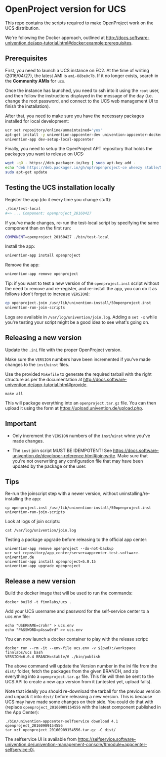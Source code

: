 # OpenProject version for UCS

This repo contains the scripts required to make OpenProject work on the UCS
distribution.

We're following the Docker approach, outlined at
<http://docs.software-univention.de/app-tutorial.html#docker:example:prerequisites>.

## Prerequisites

First, you need to launch a UCS instance on EC2. At the time of writing
(2016/04/27), the latest AMI is `ami-08be0c7b`. If it no longer exists, search
in the **Community AMIs** for `ucs`.

Once the instance has launched, you need to ssh into it using the `root` user,
and then follow the instructions displayed in the message of the day (i.e.
change the root password, and connect to the UCS web management UI to finish
the installation).

After that, you need to make sure you have the necessary packages installed for
local development:

```bash
ucr set repository/online/unmaintained='yes'
apt-get install -y univention-appcenter-dev univention-appcenter-docker univention-appcenter
univention-app dev-setup-local-appcenter
```

Finally, you need to setup the OpenProject APT repository that holds the
packages you want to release on UCS:

```bash
wget -qO - https://deb.packager.io/key | sudo apt-key add -
echo "deb https://deb.packager.io/gh/opf/openproject-ce wheezy stable/5" | sudo tee /etc/apt/sources.list.d/openproject-ce.list
sudo apt-get update
```

## Testing the UCS installation locally

Register the app (do it every time you change stuff):

```bash
./bin/test-local
#=> ... Component: openproject_20160427
```

If you've made changes, re-run the test-local script by specifying the same
component than on the first run:

```bash
COMPONENT=openproject_20160427 ./bin/test-local
```

Install the app:

```bash
univention-app install openproject
```

Remove the app:

```bash
univention-app remove openproject
```

Tip: if you want to test a new version of the `openproject.inst` script without
the need to remove and re-register, and re-install the app, you can do it as
follows (don't forget to increase `VERSION`):

```bash
cp openproject.join /usr/lib/univention-install/50openproject.inst
univention-run-join-scripts
```

Logs are available in `/var/log/univention/join.log`. Adding a `set -x` while
you're testing your script might be a good idea to see what's going on.

## Releasing a new version

Update the `.ini` file with the proper OpenProject version.

Make sure the `VERSION` numbers have been incremented if you've made changes to
the `inst`/`uinst` files.

Use the provided `Makefile` to generate the required tarball with the right
structure as per the documentation at
<http://docs.software-univention.de/app-tutorial.html#provide>.

```
make all
```

This will package everything into an `openproject.tar.gz` file. You can then
upload it using the form at <https://upload.univention.de/upload.php>.

## Important

* Only increment the `VERSION` numbers of the `inst`/`uinst` whne you've made
  changes.

* The `inst` join script MUST BE IDEMPOTENT! See
  https://docs.software-univention.de/developer-reference.html#join:write. Make
sure that you're not overwriting any configuration file that may have been
updated by the package or the user.

## Tips

Re-run the joinscript step with a newer version, without uninstalling/re-installing the app:

```
cp openproject.inst /usr/lib/univention-install/50openproject.inst
univention-run-join-scripts
```

Look at logs of join scripts:

```
cat /var/log/univention/join.log
```

Testing a package upgrade before releasing to the official app center:

```
univention-app remove openproject --do-not-backup
ucr set repository/app_center/server=appcenter-test.software-univention.de
univention-app install openproject=5.0.15
univention-app upgrade openproject
```

## Release a new version

Build the docker image that will be used to run the commands:

    docker build -t finnlabs/ucs .

Add your UCS username and password for the self-service center to a ucs.env file:

    echo "USERNAME=crohr" > ucs.env
    echo "PASSWORD=p4ssw0rd" >> ucs.env

You can now launch a docker container to play with the release script:

    docker run --rm -it --env-file ucs.env -v $(pwd):/workspace finnlabs/ucs bash
    VERSION=6.0.4 BRANCH=stable/6 ./bin/publish

The above command will update the Version number in the ini file from the
`dist/` folder, fetch the packages from the given BRANCH, and zip everything
into a `openproject.tar.gz` file. This file will then be sent to the UCS API to
create a new app version from it (untested yet, upload fails).

Note that ideally you should re-download the tarball for the previous version
and unpack it into `dist/` before releasing a new version. This is because UCS
may have made some changes on their side. You could do that with (replace
`openproject_20160909154556` with the latest component published in the App
Center):

    ./bin/univention-appcenter-selfservice download 4.1 openproject_20160909154556
    tar xzf openproject_20160909154556.tar.gz -C dist/

The selfservice UI is available from
<https://selfservice.software-univention.de/univention-management-console/#module=appcenter-selfservice::0:>.
